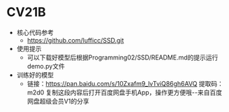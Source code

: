 # CV21B

- 核心代码参考
  - https://github.com/lufficc/SSD.git
- 使用提示
  - 可以下载好模型后根据Programming02/SSD/README.md的提示运行demo.py文件
- 训练好的模型
  - 链接：https://pan.baidu.com/s/10Zxafm9_lvTviQ86gh6AVQ 
    提取码：m2d0 
    复制这段内容后打开百度网盘手机App，操作更方便哦--来自百度网盘超级会员V1的分享

